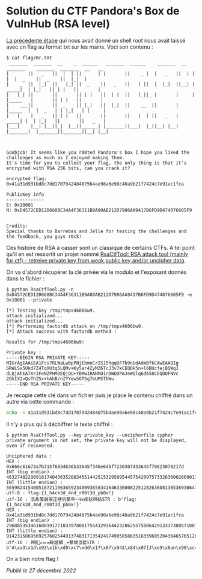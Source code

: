 # Solution du CTF Pandora's Box de VulnHub (RSA level)

[La précédente étape](https://github.com/devl00p/blog/blob/main/ctf_writeups/Solution%20du%20CTF%20Pandora's%20Box%20de%20VulnHub%20(level%205).md) qui nous avait donné un shell root nous avait laissé avec un flag au format txt sur les mains. Voci son contenu :

```shellsession
$ cat fl4gz0r.tXt                                                                                                      
 _______  _______  __    _  ______   _______  ______    _______  __   _______    _______  _______  __   __             
|       ||   _   ||  |  | ||      | |       ||    _ |  |   _   ||  | |       |  |  _    ||  _    ||  |_|  |            
|    _  ||  |_|  ||   |_| ||  _    ||   _   ||   | ||  |  |_|  ||__| |  _____|  | |_|   || | |   ||       |            
|   |_| ||       ||       || | |   ||  | |  ||   |_||_ |       |     | |_____   |       || | |   ||       |            
|    ___||       ||  _    || |_|   ||  |_|  ||    __  ||       |     |_____  |  |  _   | | |_|   | |     |             
|   |    |   _   || | |   ||       ||       ||   |  | ||   _   |      _____| |  | |_|   ||       ||   _   |            
|___|    |__| |__||_|  |__||______| |_______||___|  |_||__| |__|     |_______|  |_______||_______||__| |__|            
                                                                                                                       
                                                                                                                       
                                                                                                                       
Goobjob! It seems like you r00ted Pandora's box I hope you liked the challenges as much as I enjoyed making them.      
It's time for you to collect your flag, the only thing is that it's encrypted with RSA 256 bits, can you crack it?     
                                                                                                                       
encrypted_flag: 0x41a31d931bd8c7dd1707942484075b4ae98a6e98c40a9b21f7424c7e91ac1fca                                     
                                                                                                                       
PublicKey info                                                                                                         
--------------                                                                                                         
E: 0x10001                                                                                                             
N: 0xD4572CED12D668BC34A4F36311B9A80AB212D7986AA9417B6FD9D474076605F9                                                  
                                                                                                                       
                                                                                                                       
Credits:                                                                                                               
Special thanks to Barrebas and Jelle for testing the challenges and the feedback, you guys r0ck!
```

Ces histoire de RSA à casser sont un classique de certains CTFs. A tel point qu'il en est ressortit un projet nommé [RsaCtfTool: RSA attack tool (mainly for ctf) - retreive private key from weak public key and/or uncipher data](https://github.com/RsaCtfTool/RsaCtfTool).

On va d'abord récupérer la clé privée via le modulo et l'exposant donnés dans le fichier :

```shellsession
$ python RsaCtfTool.py -n 0xD4572CED12D668BC34A4F36311B9A80AB212D7986AA9417B6FD9D474076605F9 -e 0x10001 --private

[*] Testing key /tmp/tmps4606bw9.
attack initialized...
attack initialized...
[*] Performing factordb attack on /tmp/tmps4606bw9.
[*] Attack success with factordb method !

Results for /tmp/tmps4606bw9:

Private key :
-----BEGIN RSA PRIVATE KEY-----
MIGrAgEAAiEA1Fcs7RLWaLw0pPNjEbmoCrIS15hqqUF7b9nUdAdmBfkCAwEAAQIg
GRWLSx5Ukd7Z4TqXU3q5LQMv+Ky5ar4ZyMZ6TcJ3v7kCEQDk5n+l6BUcfejBSWqJ
dLQjAhEA7XrIFeNZPHM3EQjQU+YBMwIRANhDirDWUDPmJeWQlq6d658CEQDQFNVc
2GhIX2vQsThZSx+hAhB/nIYYew5GTSg7bUMSTbWu
-----END RSA PRIVATE KEY-----
```

Je recopie cette clé dans un fichier puis je place le contenu chiffré dans un autre via cette commande :

```bash
echo -n 41a31d931bd8c7dd1707942484075b4ae98a6e98c40a9b21f7424c7e91ac1fca | xxd -p -r > cypher
```

Il n'y a plus qu'à déchiffrer le texte chiffré :

```shellsession
$ python RsaCtfTool.py --key private_key --uncipherfile cypher 
private argument is not set, the private key will not be displayed, even if recovered.

Unciphered data :
HEX : 0x666c61673a7b315f6834636b33645f346e645f7230307433645f70623078217d
INT (big endian) : 46327402290918174043635208345514425153295095445754209757332636002669011935613
INT (little endian) : 56598241540051872119636592348093658341646336008225128263608138536930647305318
utf-8 : flag:{1_h4ck3d_4nd_r00t3d_pb0x!}
utf-16 : 汦条笺弱㑨正搳㑟摮牟〰㍴彤扰砰紡STR : b'flag:{1_h4ck3d_4nd_r00t3d_pb0x!}'
HEX : 0x41a31d931bd8c7dd1707942484075b4ae98a6e98c40a9b21f7424c7e91ac1fca
INT (big endian) : 29688535346160019177103397808175541291644232862557580642913337300571801788362
INT (little endian) : 91423158695692576025449137483171354249749058586351633960520436465765126611777
utf-16 : ꍁ錝𖷇ܗ⒔ބ䩛諩顮ૄ↛䋷繌겑쨟STR : b'A\xa3\x1d\x93\x1b\xd8\xc7\xdd\x17\x07\x94$\x84\x07[J\xe9\x8an\x98\xc4\n\x9b!\xf7BL~\x91\xac\x1f\xca'
```

On a bien notre flag !

*Publié le 27 décembre 2022*
